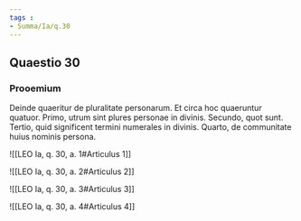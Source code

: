 ```yaml
---
tags : 
- Summa/Ia/q.30
---
```


## Quaestio 30

### Prooemium

Deinde quaeritur de pluralitate personarum. Et circa hoc quaeruntur quatuor. Primo, utrum sint plures personae in divinis. Secundo, quot sunt. Tertio, quid significent termini numerales in divinis. Quarto, de communitate huius nominis persona.

![[LEO Ia, q. 30, a. 1#Articulus 1]]

![[LEO Ia, q. 30, a. 2#Articulus 2]]

![[LEO Ia, q. 30, a. 3#Articulus 3]]

![[LEO Ia, q. 30, a. 4#Articulus 4]]

